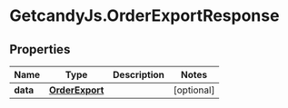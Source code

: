 # GetcandyJs.OrderExportResponse

## Properties

Name | Type | Description | Notes
------------ | ------------- | ------------- | -------------
**data** | [**OrderExport**](OrderExport.md) |  | [optional] 


